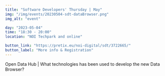 ```yaml
---
title: "Software Developers' Thursday | May"
img: "/img/events/20230504-sdt-dataBrowser.png"
img_alt: "event"

day: "2023-05-04"
time: "18:30 - 20:00"
location: "NOI Techpark and online"

button_link: "https://pretix.eu/noi-digital/sdt/3722665/"
button_label: "More info & Registration"
---
```


Open Data Hub | What technologies has been used to develop the new Data Browser?